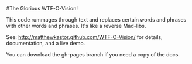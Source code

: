 #The Glorious WTF-O-Vision!

This code rummages through text and replaces certain words and phrases with other words and phrases. It's like a reverse Mad-libs.

See: http://matthewkastor.github.com/WTF-O-Vision/ for details, documentation, and a live demo.

You can download the gh-pages branch if you need a copy of the docs.